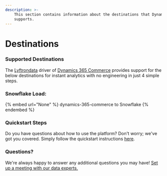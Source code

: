 ```yaml
---
description: >-
    This section contains information about the destinations that Dynamics 365 Commerce
    supports.
---
```


# Destinations

### Supported Destinations

The [Lyftrondata](https://www.lyftrondata.com/) driver of [Dynamics 365 Commerce](None) provides support for the below destinations for instant analytics with no engineering in just 4 simple steps.

### Snowflake Load:

{% embed url="None" %}
dynamics-365-commerce to Snowflake
{% endembed %}

### Quickstart Steps

Do you have questions about how to use the platform? Don't worry; we've got you covered. Simply follow the quickstart instructions [here](README.md).

### Questions? <a href="#questions" id="questions"></a>

We're always happy to answer any additional questions you may have! [Set up a meeting with our data experts.](https://www.lyftrondata.com/book-a-meeting/)
